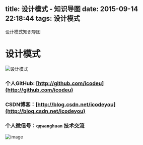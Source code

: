 title: 设计模式 - 知识导图
date: 2015-09-14 22:18:44
tags: 设计模式
---

设计模式知识导图

<!--more-->

# 设计模式

![设计模式](http://7xivx9.com1.z0.glb.clouddn.com/summary设计模式.png)

### 个人GitHub:  [http://github.com/icodeu](http://github.com/icodeu)

### CSDN博客：[http://blog.csdn.net/icodeyou](http://blog.csdn.net/icodeyou)

### 个人微信号：`qqwanghuan`  技术交流

![image](http://7xivx9.com1.z0.glb.clouddn.com/wxqrcode_260.png)